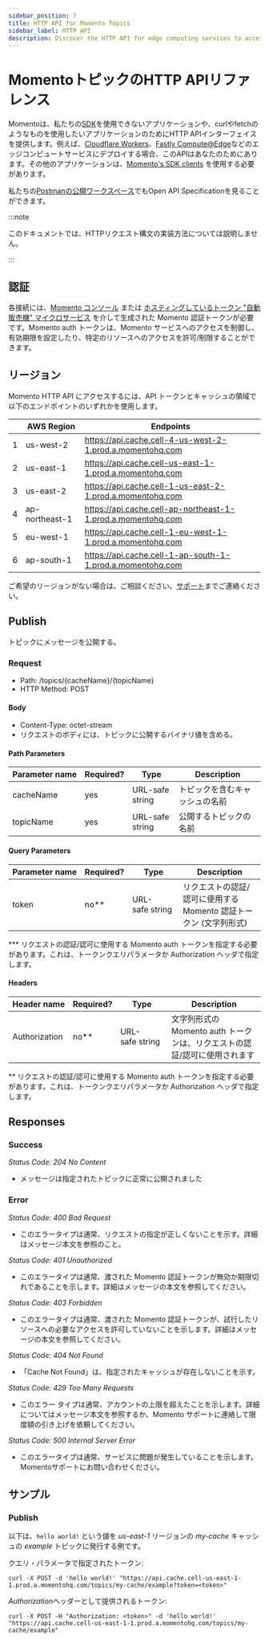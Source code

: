 ```yaml
---
sidebar_position: 7
title: HTTP API for Momento Topics
sidebar_label: HTTP API
description: Discover the HTTP API for edge computing services to access pub/sub services.
---
```


# MomentoトピックのHTTP APIリファレンス

Momentoは、私たちの[SDK](./../)を使用できないアプリケーションや、curlやfetchのようなものを使用したいアプリケーションのためにHTTP APIインターフェイスを提供します。例えば、[Cloudflare Workers](https://workers.cloudflare.com/)、[Fastly Compute@Edge](https://www.fastly.com/products/edge-compute)などのエッジコンピュートサービスにデプロイする場合、このAPIはあなたのためにあります。その他のアプリケーションは、[Momento's SDK clients](./../) を使用する必要があります。

私たちの[Postmanの公開ワークスペース](https://www.postman.com/gomomento/workspace/momento-http-api/api/662743a0-471a-41a1-b446-5db596164a00/definition/4765b18e-ba84-4802-9795-ecce9c408062?view=documentation)でもOpen API Specificationを見ることができます。

:::note

このドキュメントでは、HTTPリクエスト構文の実装方法については説明しません。

:::

## 認証

各接続には、[Momento コンソール](https://console.gomomento.com/tokens) または [ホスティングしているトークン "自動販売機" マイクロサービス](https://github.com/momentohq/client-sdk-javascript/tree/main/examples/nodejs/token-vending-machine) を介して生成された Momento 認証トークンが必要です。Momento auth トークンは、Momento サービスへのアクセスを制御し、有効期限を設定したり、特定のリソースへのアクセスを許可/制限することができます。

## リージョン

Momento HTTP API にアクセスするには、API トークンとキャッシュの領域で以下のエンドポイントのいずれかを使用します。

|   | AWS Region     | Endpoints                                                    |
|---|----------------|--------------------------------------------------------------|
| 1 | us-west-2      | https://api.cache.cell-4-us-west-2-1.prod.a.momentohq.com    |
| 2 | us-east-1      | https://api.cache.cell-us-east-1-1.prod.a.momentohq.com      |
| 3 | us-east-2      | https://api.cache.cell-1-us-east-2-1.prod.a.momentohq.com    |
| 4 | ap-northeast-1 | https://api.cache.cell-ap-northeast-1-1.prod.a.momentohq.com |
| 5 | eu-west-1      | https://api.cache.cell-1-eu-west-1-1.prod.a.momentohq.com    |
| 6 | ap-south-1     | https://api.cache.cell-1-ap-south-1-1.prod.a.momentohq.com   |


ご希望のリージョンがない場合は、ご相談ください。[サポート](mailto:support@momentohq.com)までご連絡ください。

## Publish

トピックにメッセージを公開する。

### Request

- Path: /topics/{cacheName}/{topicName}
- HTTP Method: POST

#### Body

- Content-Type: octet-stream
- リクエストのボディには、トピックに公開するバイナリ値を含める。

#### Path Parameters

| Parameter&nbsp;name | Required? | Type            | Description                                 |
|---------------------|-----------|-----------------|---------------------------------------------|
| cacheName           | yes       | URL-safe string | トピックを含むキャッシュの名前 |
| topicName           | yes       | URL-safe string | 公開するトピックの名前         |

#### Query Parameters

| Parameter&nbsp;name | Required? | Type                | Description                                                                                         |
|---------------------|-----------|---------------------|-----------------------------------------------------------------------------------------------------|
| token               | no**     | URL-safe&nbsp;string | リクエストの認証/認可に使用する Momento 認証トークン (文字列形式)|

*** リクエストの認証/認可に使用する Momento auth トークンを指定する必要があります。これは、トークンクエリパラメータか Authorization ヘッダで指定します。

#### Headers

| Header&nbsp;name | Required? | Type                 | Description                                                                                        |
|------------------|-----------|----------------------|----------------------------------------------------------------------------------------------------|
| Authorization    | no**     | URL-safe&nbsp;string | 文字列形式の Momento auth トークンは、リクエストの認証/認可に使用されます |

** リクエストの認証/認可に使用する Momento auth トークンを指定する必要があります。これは、トークンクエリパラメータか Authorization ヘッダで指定します。

## Responses

### Success

*Status Code: 204 No Content*

- メッセージは指定されたトピックに正常に公開されました

### Error

*Status Code: 400 Bad Request*
- このエラータイプは通常、リクエストの指定が正しくないことを示す。詳細はメッセージ本文を参照のこと。

*Status Code: 401 Unauthorized*
- このエラータイプは通常、渡された Momento 認証トークンが無効か期限切れであることを示します。詳細はメッセージの本文を参照してください。

*Status Code: 403 Forbidden*
- このエラータイプは通常、渡された Momento 認証トークンが、試行したリソースへの必要なアクセスを許可していないことを示します。詳細はメッセージの本文を参照してください。

*Status Code: 404 Not Found*
- 「Cache Not Found」は、指定されたキャッシュが存在しないことを示す。

*Status Code: 429 Too Many Requests*
- このエラー タイプは通常、アカウントの上限を超えたことを示します。詳細についてはメッセージ本文を参照するか、Momento サポートに連絡して限度額の引き上げを依頼してください。

*Status Code: 500 Internal Server Error*
- このエラータイプは通常、サービスに問題が発生していることを示します。Momentoサポートにお問い合わせください。

## サンプル

### Publish

以下は、`hello world!` という値を *us-east-1* リージョンの *my-cache* キャッシュの *example* トピックに発行する例です。

クエリ・パラメータで指定されたトークン:

`curl -X POST -d 'hello world!' "https://api.cache.cell-us-east-1-1.prod.a.momentohq.com/topics/my-cache/example?token=<token>"`

*Authorization*ヘッダーとして提供されるトークン:

`curl -X POST -H "Authorization: <token>" -d 'hello world!' "https://api.cache.cell-us-east-1-1.prod.a.momentohq.com/topics/my-cache/example"`
